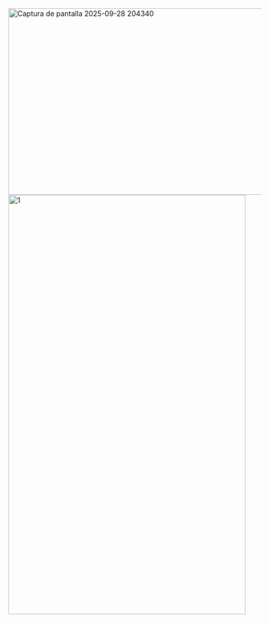 <img width="677" height="372" alt="Captura de pantalla 2025-09-28 204340" src="https://github.com/user-attachments/assets/917f9834-558d-49b3-9b90-1717f8734766" />
<img width="472" height="836" alt="1" src="https://github.com/user-attachments/assets/31323625-8e48-4ac6-9b3b-21d8ddce1889" />
